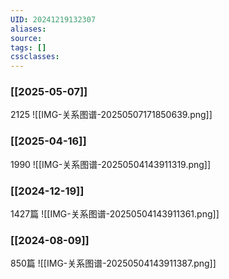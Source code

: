 ```yaml
---
UID: 20241219132307
aliases: 
source: 
tags: []
cssclasses:
---
```

### [[2025-05-07]]
2125
![[IMG-关系图谱-20250507171850639.png]]
### [[2025-04-16]]
1990
![[IMG-关系图谱-20250504143911319.png]]
### [[2024-12-19]]
1427篇
![[IMG-关系图谱-20250504143911361.png]]

### [[2024-08-09]]
850篇
![[IMG-关系图谱-20250504143911387.png]]